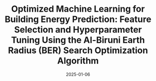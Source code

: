 ---
title: 'Optimized Machine Learning for Building Energy Prediction: Feature Selection
  and Hyperparameter Tuning Using the Al-Biruni Earth Radius (BER) Search Optimization
  Algorithm'
authors:
- A. H. Alharbi*
- E. -S. M. El-Kenawy*
- Faris H. Rizk*
- K. Sh. Gaber
- D. S. Khafaga
- M. M. Eid
date: 2025-01-06
publishDate: '2025-08-18T10:12:39.705256Z'
publication_types:
- manuscript
---
